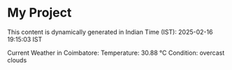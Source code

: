 # My Project

This content is dynamically generated in Indian Time (IST): 2025-02-16 19:15:03 IST


Current Weather in Coimbatore:
Temperature: 30.88 °C
Condition: overcast clouds
